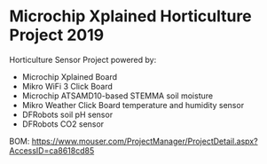 # Microchip Xplained Horticulture Project 2019

Horticulture Sensor Project powered by:

- Microchip Xplained Board
- Mikro WiFi 3 Click Board
- Microchip ATSAMD10-based STEMMA soil moisture
- Mikro Weather Click Board temperature and humidity sensor
- DFRobots soil pH sensor
- DFRobots CO2 sensor

BOM: https://www.mouser.com/ProjectManager/ProjectDetail.aspx?AccessID=ca8618cd85
